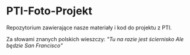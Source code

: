 # PTI-Foto-Projekt
Repozytorium zawierające nasze materiały i kod do projektu z PTI.

Za słowami znanych polskich wieszczy:
    *"Tu na razie jest ściernisko
    Ale będzie San Francisco"*

